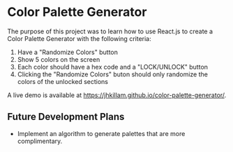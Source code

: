# Color Palette Generator

The purpose of this project was to learn how to use React.js to create a Color Palette Generator with the following criteria: 

1) Have a "Randomize Colors" button
2) Show 5 colors on the screen
3) Each color should have a hex code and a "LOCK/UNLOCK" button
4) Clicking the "Randomize Colors" buton should only randomize the colors of the unlocked sections

A live demo is available at https://jhkillam.github.io/color-palette-generator/. 

## Future Development Plans

- Implement an algorithm to generate palettes that are more complimentary.
